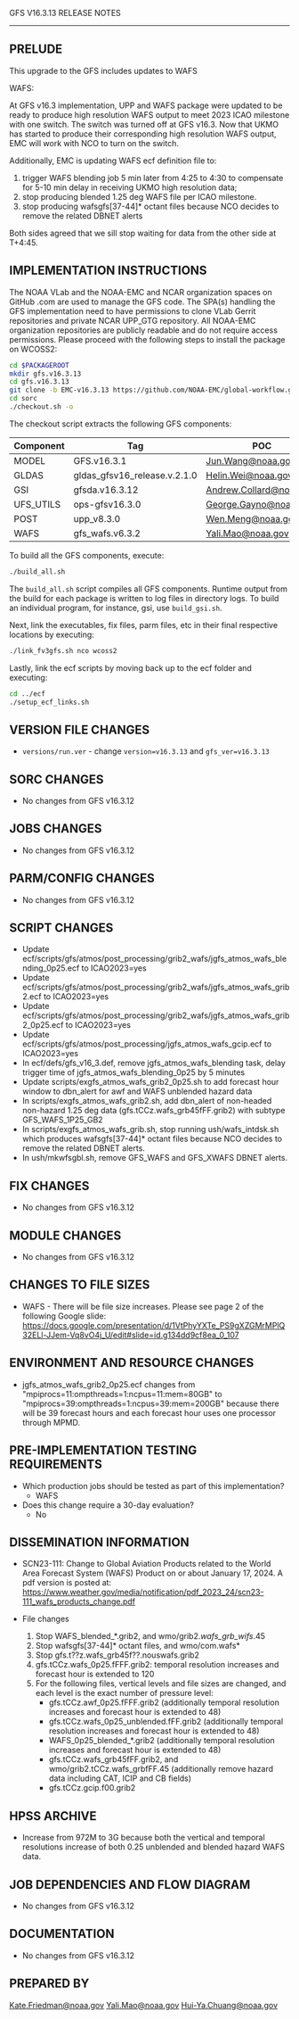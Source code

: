 GFS V16.3.13 RELEASE NOTES

-------
PRELUDE
-------

This upgrade to the GFS includes updates to WAFS

WAFS:

  At GFS v16.3 implementation, UPP and WAFS package were updated to be ready to produce high resolution WAFS output to meet 2023 ICAO milestone with one switch.
  The switch was turned off at GFS v16.3. Now that UKMO has started to produce their corresponding high resolution WAFS output, EMC will work with NCO to turn on the switch.

  Additionally, EMC is updating WAFS ecf definition file to:
  1. trigger WAFS blending job 5 min later from 4:25 to 4:30 to compensate for 5-10 min delay in receiving UKMO high resolution data;
  2. stop producing blended 1.25 deg WAFS file per ICAO milestone.
  3. stop producing wafsgfs[37-44]* octant files because NCO decides to remove the related DBNET alerts

  Both sides agreed that we sill stop waiting for data from the other side at T+4:45.

IMPLEMENTATION INSTRUCTIONS
---------------------------

The NOAA VLab and the NOAA-EMC and NCAR organization spaces on GitHub .com are used to manage the GFS code.  The SPA(s) handling the GFS implementation need to have permissions to clone VLab Gerrit repositories and private NCAR UPP_GTG repository. All NOAA-EMC organization repositories are publicly readable and do not require access permissions.  Please proceed with the following steps to install the package on WCOSS2:

```bash
cd $PACKAGEROOT
mkdir gfs.v16.3.13
cd gfs.v16.3.13
git clone -b EMC-v16.3.13 https://github.com/NOAA-EMC/global-workflow.git .
cd sorc
./checkout.sh -o
```

The checkout script extracts the following GFS components:

| Component | Tag         | POC               |
| --------- | ----------- | ----------------- |
| MODEL     | GFS.v16.3.1   | Jun.Wang@noaa.gov |
| GLDAS     | gldas_gfsv16_release.v.2.1.0 | Helin.Wei@noaa.gov |
| GSI       | gfsda.v16.3.12 | Andrew.Collard@noaa.gov |
| UFS_UTILS | ops-gfsv16.3.0 | George.Gayno@noaa.gov |
| POST      | upp_v8.3.0 | Wen.Meng@noaa.gov |
| WAFS      | gfs_wafs.v6.3.2 | Yali.Mao@noaa.gov |

To build all the GFS components, execute:
```bash
./build_all.sh
```
The `build_all.sh` script compiles all GFS components. Runtime output from the build for each package is written to log files in directory logs. To build an individual program, for instance, gsi, use `build_gsi.sh`.

Next, link the executables, fix files, parm files, etc in their final respective locations by executing:
```bash
./link_fv3gfs.sh nco wcoss2
```

Lastly, link the ecf scripts by moving back up to the ecf folder and executing:
```bash
cd ../ecf
./setup_ecf_links.sh
```
VERSION FILE CHANGES
--------------------

* `versions/run.ver` - change `version=v16.3.13` and `gfs_ver=v16.3.13`

SORC CHANGES
------------

* No changes from GFS v16.3.12

JOBS CHANGES
------------

* No changes from GFS v16.3.12

PARM/CONFIG CHANGES
-------------------

* No changes from GFS v16.3.12

SCRIPT CHANGES
--------------

* Update ecf/scripts/gfs/atmos/post_processing/grib2_wafs/jgfs_atmos_wafs_blending_0p25.ecf to ICAO2023=yes
* Update ecf/scripts/gfs/atmos/post_processing/grib2_wafs/jgfs_atmos_wafs_grib2.ecf to ICAO2023=yes
* Update ecf/scripts/gfs/atmos/post_processing/grib2_wafs/jgfs_atmos_wafs_grib2_0p25.ecf to ICAO2023=yes
* Update ecf/scripts/gfs/atmos/post_processing/jgfs_atmos_wafs_gcip.ecf to ICAO2023=yes
* In ecf/defs/gfs_v16_3.def, remove jgfs_atmos_wafs_blending task, delay trigger time of jgfs_atmos_wafs_blending_0p25 by 5 minutes
* Update scripts/exgfs_atmos_wafs_grib2_0p25.sh to add forecast hour window to dbn_alert for awf and WAFS unblended hazard data
* In scripts/exgfs_atmos_wafs_grib2.sh, add dbn_alert of non-headed non-hazard 1.25 deg data (gfs.tCCz.wafs_grb45fFF.grib2) with subtype GFS_WAFS_1P25_GB2
* In scripts/exgfs_atmos_wafs_grib.sh, stop running ush/wafs_intdsk.sh which produces wafsgfs[37-44]* octant files because NCO decides to remove the related DBNET alerts.
* In ush/mkwfsgbl.sh, remove GFS_WAFS and GFS_XWAFS DBNET alerts.

FIX CHANGES
-----------

* No changes from GFS v16.3.12

MODULE CHANGES
--------------

* No changes from GFS v16.3.12

CHANGES TO FILE SIZES
---------------------

* WAFS - There will be file size increases.  Please see page 2 of the following Google slide:
https://docs.google.com/presentation/d/1VtPhyYXTe_PS9gXZGMrMPlQ32ELl-JJem-Vq8vO4j_U/edit#slide=id.g134dd9cf8ea_0_107

ENVIRONMENT AND RESOURCE CHANGES
--------------------------------

* jgfs_atmos_wafs_grib2_0p25.ecf changes from "mpiprocs=11:ompthreads=1:ncpus=11:mem=80GB" to "mpiprocs=39:ompthreads=1:ncpus=39:mem=200GB" because there will be 39 forecast hours and each forecast hour uses one processor through MPMD.

PRE-IMPLEMENTATION TESTING REQUIREMENTS
---------------------------------------

* Which production jobs should be tested as part of this implementation?
  * WAFS
* Does this change require a 30-day evaluation?
  * No

DISSEMINATION INFORMATION
-------------------------

* SCN23-111: Change to Global Aviation Products related to the World Area Forecast System (WAFS) Product on or about January 17, 2024. A pdf version is posted at:
https://www.weather.gov/media/notification/pdf_2023_24/scn23-111_wafs_products_change.pdf

* File changes
  1. Stop WAFS_blended_*.grib2, and wmo/grib2.*wafs_grb_wifs*.45
  2. Stop wafsgfs[37-44]* octant files, and wmo/com.wafs*
  3. Stop gfs.t??z.wafs_grb45f??.nouswafs.grib2
  4. gfs.tCCz.wafs_0p25.fFFF.grib2:  temporal resolution increases and forecast hour is extended to 120
  5. For the following files, vertical levels and file sizes are changed, and each level is the exact number of pressure level:
     - gfs.tCCz.awf_0p25.fFFF.grib2 (additionally temporal resolution increases and forecast hour is extended to 48)
     - gfs.tCCz.wafs_0p25_unblended.fFF.grib2 (additionally temporal resolution increases and forecast hour is extended to 48)
     - WAFS_0p25_blended_*.grib2 (additionally temporal resolution increases and forecast hour is extended to 48)
     - gfs.tCCz.wafs_grb45fFF.grib2, and wmo/grib2.tCCz.wafs_grbfFF.45 (additionally remove hazard data including CAT, ICIP and CB fields)
     - gfs.tCCz.gcip.f00.grib2

HPSS ARCHIVE
------------

* Increase from 972M to 3G because both the vertical and temporal resolutions increase of both 0.25 unblended and blended hazard WAFS data.

JOB DEPENDENCIES AND FLOW DIAGRAM
---------------------------------

* No changes from GFS v16.3.12

DOCUMENTATION
-------------

* No changes from GFS v16.3.12

PREPARED BY
-----------
Kate.Friedman@noaa.gov
Yali.Mao@noaa.gov
Hui-Ya.Chuang@noaa.gov
